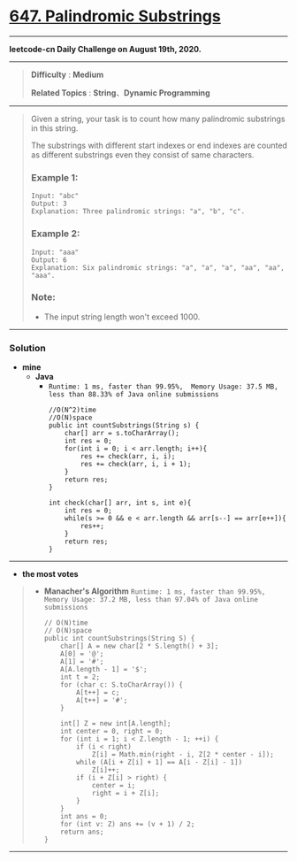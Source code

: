 # [647. Palindromic Substrings](https://leetcode.com/problems/palindromic-substrings/)

---

**leetcode-cn Daily Challenge on August 19th, 2020.**

---

> **Difficulty** : **Medium**
>
> **Related Topics** : **String**、**Dynamic Programming**

---

> Given a string, your task is to count how many palindromic substrings in this string.
>
> The substrings with different start indexes or end indexes are counted as different substrings even they consist of same characters.
>
> ### Example 1:
> ```
> Input: "abc"
> Output: 3
> Explanation: Three palindromic strings: "a", "b", "c".
> ```
>
> ### Example 2:
> ```
> Input: "aaa"
> Output: 6
> Explanation: Six palindromic strings: "a", "a", "a", "aa", "aa", "aaa".
> ```
>
> ### Note:
> * The input string length won't exceed 1000.

---


### Solution
* **mine**
  * **Java**
    * `Runtime: 1 ms, faster than 99.95%,  Memory Usage: 37.5 MB, less than 88.33% of Java online submissions`
      ```
      //O(N^2)time
      //O(N)space
      public int countSubstrings(String s) {
          char[] arr = s.toCharArray();
          int res = 0;
          for(int i = 0; i < arr.length; i++){
              res += check(arr, i, i);
              res += check(arr, i, i + 1);
          }
          return res;
      }

      int check(char[] arr, int s, int e){
          int res = 0;
          while(s >= 0 && e < arr.length && arr[s--] == arr[e++]){
              res++;
          }
          return res;
      }
      ```

---

* **the most votes**
>  * **Manacher's Algorithm** `Runtime: 1 ms, faster than 99.95%, Memory Usage: 37.2 MB, less than 97.04% of Java online submissions`
>    ```
>    // O(N)time
>    // O(N)space
>    public int countSubstrings(String S) {
>        char[] A = new char[2 * S.length() + 3];
>        A[0] = '@';
>        A[1] = '#';
>        A[A.length - 1] = '$';
>        int t = 2;
>        for (char c: S.toCharArray()) {
>            A[t++] = c;
>            A[t++] = '#';
>        }
>
>        int[] Z = new int[A.length];
>        int center = 0, right = 0;
>        for (int i = 1; i < Z.length - 1; ++i) {
>            if (i < right)
>                Z[i] = Math.min(right - i, Z[2 * center - i]);
>            while (A[i + Z[i] + 1] == A[i - Z[i] - 1])
>                Z[i]++;
>            if (i + Z[i] > right) {
>                center = i;
>                right = i + Z[i];
>            }
>        }
>        int ans = 0;
>        for (int v: Z) ans += (v + 1) / 2;
>        return ans;
>    }
>    ```

---
